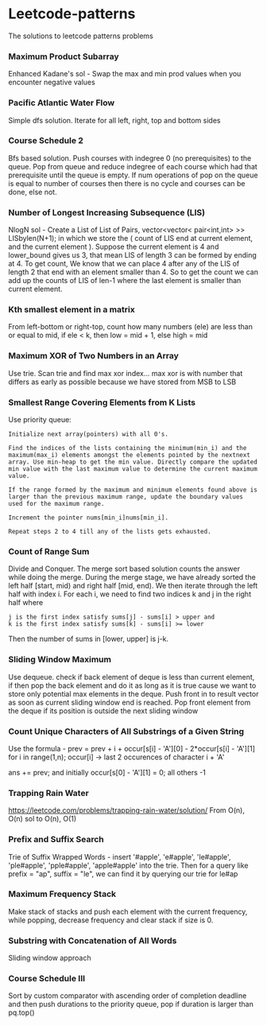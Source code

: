 # Leetcode-patterns
The solutions to leetcode patterns problems

### Maximum Product Subarray

Enhanced Kadane's sol - Swap the max and min prod values when you encounter negative values

### Pacific Atlantic Water Flow

Simple dfs solution. Iterate for all left, right, top and bottom sides

### Course Schedule 2

Bfs based solution. Push courses with indegree 0 (no prerequisites) to the queue. Pop from queue and reduce indegree of each course which had that prerequisite until the queue is empty. If num operations of pop on the queue is equal to number of courses then there is no cycle and courses can be done, else not.


### Number of Longest Increasing Subsequence (LIS)

NlogN sol - Create a List of List of Pairs, vector<vector< pair<int,int> >> LISbylen(N+1); in which we store the ( count of LIS end at current element, and the current element ). Suppose the current element is 4 and lower_bound gives us 3, that mean LIS of length 3 can be formed by ending at 4. To get count, We know that we can place 4 after any of the LIS of length 2 that end with an element smaller than 4. So to get the count we can add up the counts of LIS of len-1 where the last element is smaller than current element.

### Kth smallest element in a matrix

From left-bottom or right-top, count how many numbers (ele) are less than or equal to mid, if ele < k, then low = mid + 1, else high = mid

### Maximum XOR of Two Numbers in an Array

Use trie. Scan trie and find max xor index... max xor is with number that differs as early as possible because we have stored from MSB to LSB

### Smallest Range Covering Elements from K Lists

Use priority queue:

	Initialize next array(pointers) with all 0's.

	Find the indices of the lists containing the minimum(min_i) and the maximum(max_i) elements amongst the elements pointed by the nextnext array. Use min-heap to get the min value. Directly compare the updated min value with the last maximum value to determine the current maximum value.

	If the range formed by the maximum and minimum elements found above is larger than the previous maximum range, update the boundary values used for the maximum range.

	Increment the pointer nums[min_i]nums[min_i].

	Repeat steps 2 to 4 till any of the lists gets exhausted.

### Count of Range Sum

Divide and Conquer. The merge sort based solution counts the answer while doing the merge. During the merge stage, we have already sorted the left half [start, mid) and right half [mid, end). We then iterate through the left half with index i. For each i, we need to find two indices k and j in the right half where

	j is the first index satisfy sums[j] - sums[i] > upper and
	k is the first index satisfy sums[k] - sums[i] >= lower
	
Then the number of sums in [lower, upper] is j-k.

### Sliding Window Maximum

Use dequeue.
check if back element of deque is less than current element, if then pop the back element and do it as long as it is true cause we want to store only potential max elements in the deque. Push front in to result vector as soon as current sliding window end is reached. Pop front element from the deque if its position is outside the next sliding window

### Count Unique Characters of All Substrings of a Given String

Use the formula - prev = prev + i + occur[s[i] - 'A'][0] - 2*occur[s[i] - 'A'][1] for i in range(1,n); occur[i] -> last 2 occurences of character i + 'A' 

ans += prev; and initially occur[s[0] - 'A'][1] = 0; all others -1

### Trapping Rain Water

https://leetcode.com/problems/trapping-rain-water/solution/
From O(n), O(n) sol to O(n), O(1)

### Prefix and Suffix Search

Trie of Suffix Wrapped Words -  insert '#apple', 'e#apple', 'le#apple', 'ple#apple', 'pple#apple', 'apple#apple' into the trie. Then for a query like prefix = "ap", suffix = "le", we can find it by querying our trie for le#ap


### Maximum Frequency Stack

Make stack of stacks and push each element with the current frequency, while popping, decrease frequency and clear stack if size is 0.

### Substring with Concatenation of All Words

Sliding window approach

### Course Schedule III

Sort by custom comparator with ascending order of completion deadline and then push durations to the priority queue, pop if duration is larger than pq.top()
